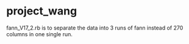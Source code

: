 # project_wang


fann_V17_2.rb is to separate the data into 3 runs of fann instead of 270 columns in one single run.
